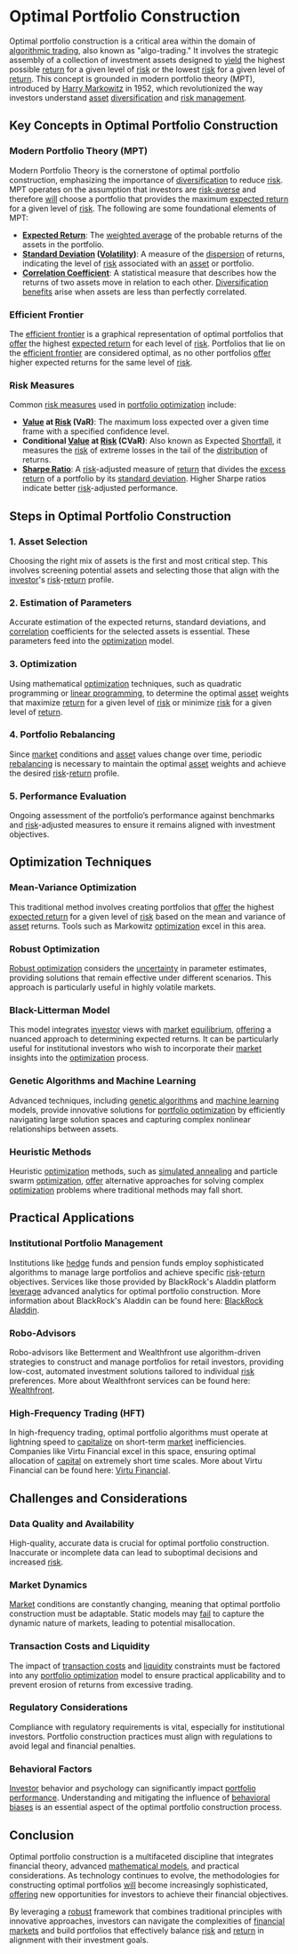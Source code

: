 # Optimal Portfolio Construction

Optimal portfolio construction is a critical area within the domain of [algorithmic trading](../a/algorithmic_trading.md), also known as "algo-trading." It involves the strategic assembly of a collection of investment assets designed to [yield](../y/yield.md) the highest possible [return](../r/return.md) for a given level of [risk](../r/risk.md) or the lowest [risk](../r/risk.md) for a given level of [return](../r/return.md). This concept is grounded in modern portfolio theory (MPT), introduced by [Harry Markowitz](../h/harry_markowitz.md) in 1952, which revolutionized the way investors understand [asset](../a/asset.md) [diversification](../d/diversification.md) and [risk management](../r/risk_management.md).

## Key Concepts in Optimal Portfolio Construction

### Modern Portfolio Theory (MPT)
Modern Portfolio Theory is the cornerstone of optimal portfolio construction, emphasizing the importance of [diversification](../d/diversification.md) to reduce [risk](../r/risk.md). MPT operates on the assumption that investors are [risk-averse](../r/risk-averse.md) and therefore [will](../w/will.md) choose a portfolio that provides the maximum [expected return](../e/expected_return.md) for a given level of [risk](../r/risk.md). The following are some foundational elements of MPT:

- **[Expected Return](../e/expected_return.md)**: The [weighted average](../w/weighted_average.md) of the probable returns of the assets in the portfolio.
- **[Standard Deviation](../s/standard_deviation.md) ([Volatility](../v/volatility.md))**: A measure of the [dispersion](../d/dispersion.md) of returns, indicating the level of [risk](../r/risk.md) associated with an [asset](../a/asset.md) or portfolio.
- **[Correlation Coefficient](../c/correlation_coefficient.md)**: A statistical measure that describes how the returns of two assets move in relation to each other. [Diversification benefits](../d/diversification_benefits.md) arise when assets are less than perfectly correlated.

### Efficient Frontier
The [efficient frontier](../e/efficient_frontier.md) is a graphical representation of optimal portfolios that [offer](../o/offer.md) the highest [expected return](../e/expected_return.md) for each level of [risk](../r/risk.md). Portfolios that lie on the [efficient frontier](../e/efficient_frontier.md) are considered optimal, as no other portfolios [offer](../o/offer.md) higher expected returns for the same level of [risk](../r/risk.md).

### Risk Measures
Common [risk measures](../r/risk_measures.md) used in [portfolio optimization](../p/portfolio_optimization.md) include:

- **[Value](../v/value.md) at [Risk](../r/risk.md) (VaR)**: The maximum loss expected over a given time frame with a specified confidence level.
- **Conditional [Value](../v/value.md) at [Risk](../r/risk.md) (CVaR)**: Also known as Expected [Shortfall](../s/shortfall.md), it measures the [risk](../r/risk.md) of extreme losses in the tail of the [distribution](../d/distribution.md) of returns.
- **[Sharpe Ratio](../s/sharpe_ratio.md)**: A [risk](../r/risk.md)-adjusted measure of [return](../r/return.md) that divides the [excess return](../e/excess_return.md) of a portfolio by its [standard deviation](../s/standard_deviation.md). Higher Sharpe ratios indicate better [risk](../r/risk.md)-adjusted performance.

## Steps in Optimal Portfolio Construction

### 1. Asset Selection
Choosing the right mix of assets is the first and most critical step. This involves screening potential assets and selecting those that align with the [investor](../i/investor.md)'s [risk](../r/risk.md)-[return](../r/return.md) profile.

### 2. Estimation of Parameters
Accurate estimation of the expected returns, standard deviations, and [correlation](../c/correlation.md) coefficients for the selected assets is essential. These parameters feed into the [optimization](../o/optimization.md) model.

### 3. Optimization
Using mathematical [optimization](../o/optimization.md) techniques, such as quadratic programming or [linear programming](../l/linear_programming_in_trading.md), to determine the optimal [asset](../a/asset.md) weights that maximize [return](../r/return.md) for a given level of [risk](../r/risk.md) or minimize [risk](../r/risk.md) for a given level of [return](../r/return.md).

### 4. Portfolio Rebalancing
Since [market](../m/market.md) conditions and [asset](../a/asset.md) values change over time, periodic [rebalancing](../r/rebalancing.md) is necessary to maintain the optimal [asset](../a/asset.md) weights and achieve the desired [risk](../r/risk.md)-[return](../r/return.md) profile.

### 5. Performance Evaluation
Ongoing assessment of the portfolio’s performance against benchmarks and [risk](../r/risk.md)-adjusted measures to ensure it remains aligned with investment objectives.

## Optimization Techniques

### Mean-Variance Optimization
This traditional method involves creating portfolios that [offer](../o/offer.md) the highest [expected return](../e/expected_return.md) for a given level of [risk](../r/risk.md) based on the mean and variance of [asset](../a/asset.md) returns. Tools such as Markowitz [optimization](../o/optimization.md) excel in this area.

### Robust Optimization
[Robust optimization](../r/robust_optimization.md) considers the [uncertainty](../u/uncertainty_in_trading.md) in parameter estimates, providing solutions that remain effective under different scenarios. This approach is particularly useful in highly volatile markets.

### Black-Litterman Model
This model integrates [investor](../i/investor.md) views with [market](../m/market.md) [equilibrium](../e/equilibrium.md), [offering](../o/offering.md) a nuanced approach to determining expected returns. It can be particularly useful for institutional investors who wish to incorporate their [market](../m/market.md) insights into the [optimization](../o/optimization.md) process.

### Genetic Algorithms and Machine Learning
Advanced techniques, including [genetic algorithms](../g/genetic_algorithms_in_trading.md) and [machine learning](../m/machine_learning.md) models, provide innovative solutions for [portfolio optimization](../p/portfolio_optimization.md) by efficiently navigating large solution spaces and capturing complex nonlinear relationships between assets.

### Heuristic Methods
Heuristic [optimization](../o/optimization.md) methods, such as [simulated annealing](../s/simulated_annealing.md) and particle swarm [optimization](../o/optimization.md), [offer](../o/offer.md) alternative approaches for solving complex [optimization](../o/optimization.md) problems where traditional methods may fall short.

## Practical Applications

### Institutional Portfolio Management
Institutions like [hedge](../h/hedge.md) funds and pension funds employ sophisticated algorithms to manage large portfolios and achieve specific [risk](../r/risk.md)-[return](../r/return.md) objectives. Services like those provided by BlackRock's Aladdin platform [leverage](../l/leverage.md) advanced analytics for optimal portfolio construction. More information about BlackRock's Aladdin can be found here: [BlackRock Aladdin](https://www.blackrock.com/aladdin/products/aladdin).

### Robo-Advisors
Robo-advisors like Betterment and Wealthfront use algorithm-driven strategies to construct and manage portfolios for retail investors, providing low-cost, automated investment solutions tailored to individual [risk](../r/risk.md) preferences. More about Wealthfront services can be found here: [Wealthfront](https://www.wealthfront.com).

### High-Frequency Trading (HFT)
In high-frequency trading, optimal portfolio algorithms must operate at lightning speed to [capitalize](../c/capitalize.md) on short-term [market](../m/market.md) inefficiencies. Companies like Virtu Financial excel in this space, ensuring optimal allocation of [capital](../c/capital.md) on extremely short time scales. More about Virtu Financial can be found here: [Virtu Financial](https://www.virtu.com).

## Challenges and Considerations

### Data Quality and Availability
High-quality, accurate data is crucial for optimal portfolio construction. Inaccurate or incomplete data can lead to suboptimal decisions and increased [risk](../r/risk.md).

### Market Dynamics
[Market](../m/market.md) conditions are constantly changing, meaning that optimal portfolio construction must be adaptable. Static models may [fail](../f/fail.md) to capture the dynamic nature of markets, leading to potential misallocation.

### Transaction Costs and Liquidity
The impact of [transaction costs](../t/transaction_costs.md) and [liquidity](../l/liquidity.md) constraints must be factored into any [portfolio optimization](../p/portfolio_optimization.md) model to ensure practical applicability and to prevent erosion of returns from excessive trading.

### Regulatory Considerations
Compliance with regulatory requirements is vital, especially for institutional investors. Portfolio construction practices must align with regulations to avoid legal and financial penalties.

### Behavioral Factors
[Investor](../i/investor.md) behavior and psychology can significantly impact [portfolio performance](../p/portfolio_performance.md). Understanding and mitigating the influence of [behavioral biases](../b/behavioral_biases_in_trading.md) is an essential aspect of the optimal portfolio construction process.

## Conclusion
Optimal portfolio construction is a multifaceted discipline that integrates financial theory, advanced [mathematical models](../m/mathematical_models_in_trading.md), and practical considerations. As technology continues to evolve, the methodologies for constructing optimal portfolios [will](../w/will.md) become increasingly sophisticated, [offering](../o/offering.md) new opportunities for investors to achieve their financial objectives.

By leveraging a [robust](../r/robust.md) framework that combines traditional principles with innovative approaches, investors can navigate the complexities of [financial markets](../f/financial_market.md) and build portfolios that effectively balance [risk](../r/risk.md) and [return](../r/return.md) in alignment with their investment goals.
